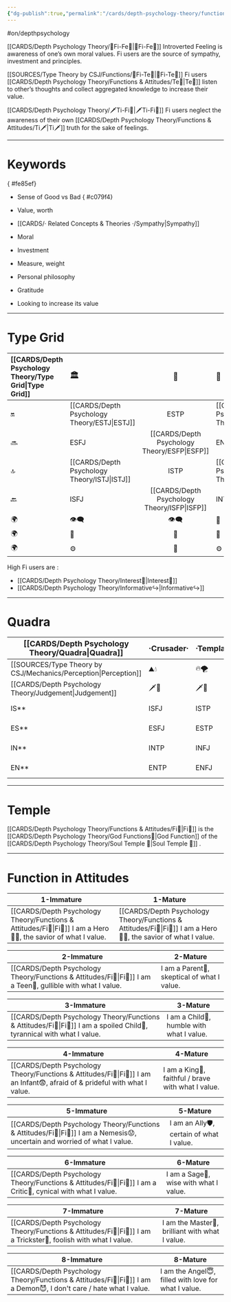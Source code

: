 ```yaml
---
{"dg-publish":true,"permalink":"/cards/depth-psychology-theory/functions-and-attitudes/fi/","created":"2022-12-27T21:20:33.776+01:00","updated":"2023-04-27T13:15:12.153+02:00"}
---
```


#on/depthpsychology 

[[CARDS/Depth Psychology Theory/🧭Fi-Fe💉\|🧭Fi-Fe💉]]
Introverted Feeling is awareness of one’s own moral values. Fi users are the source of sympathy, investment and principles. 

[[SOURCES/Type Theory by CSJ/Functions/🧭Fi-Te🏹\|🧭Fi-Te🏹]]
Fi users [[CARDS/Depth Psychology Theory/Functions & Attitudes/Te🏹\|Te🏹]] listen to other’s thoughts and collect aggregated knowledge to increase their value. 

[[CARDS/Depth Psychology Theory/🗡️Ti-Fi🧭\|🗡️Ti-Fi🧭]]
Fi users neglect the awareness of their own [[CARDS/Depth Psychology Theory/Functions & Attitudes/Ti🗡️\|Ti🗡️]] truth for the sake of feelings.   

--- 
# Keywords
{ #fe85ef}


- Sense of Good vs Bad
{ #c079f4}

- Value, worth
- [[CARDS/· Related Concepts & Theories ·/Sympathy\|Sympathy]]
- Moral
- Investment
- Measure, weight
- Personal philosophy
- Gratitude
- Looking to increase its value

---
# Type Grid 

| [[CARDS/Depth Psychology Theory/Type Grid\|Type Grid]]         | <font size="4"> 🏛️</font> | <font size="4"> 🧰</font> | <font size="4"> 🔮</font> | <font size="4"> 🦄</font> | 💬 |💬| 💬 |
|:--------------------- |:------------------------- |:-------------------------:|:------------------------------------------------ |:------------------------- |:--------------------------- |:--------------------------- |:--------------------------- |
| 🔛| [[CARDS/Depth Psychology Theory/ESTJ\|ESTJ]]|ESTP| [[CARDS/Depth Psychology Theory/ENTJ\|ENTJ]]| ENFJ| ➡️| 👋| 🏆|
| 🔜| ESFJ|[[CARDS/Depth Psychology Theory/ESFP\|ESFP]] |ENTP| [[CARDS/Depth Psychology Theory/ENFP\|ENFP]]| ↪️| 👋| 🏃‍♂️                       |
| 🔝| [[CARDS/Depth Psychology Theory/ISTJ\|ISTJ]]|ISTP| [[CARDS/Depth Psychology Theory/INTJ\|INTJ]]| INFJ| 🧘‍♂️ | 🏃‍♂️ | 🔙 | 
| 🔙| ISFJ|[[CARDS/Depth Psychology Theory/ISFP\|ISFP]]| INTP| [[CARDS/Depth Psychology Theory/INFP\|INFP]]| ↪️| 🧘‍♂️| 🏆                          |
|🌍 | 👁️‍🗨️|👁️‍🗨️| 🧲| 🧲||                             |                             |
| 🌍 | 🐜|🦊| 🦊| 🐜||                             |                             |
|🌍| ⚙️|👀| ⚙️| 👀|                             |                             |                             |

High Fi users are : 
- [[CARDS/Depth Psychology Theory/Interest👀\|Interest👀]] 
- [[CARDS/Depth Psychology Theory/Informative↪️\|Informative↪️]] 

--- 
# Quadra 
| <font size="4"> [[CARDS/Depth Psychology Theory/Quadra\|Quadra]]</font>| <font size="4"> ·Crusader·</font> | <font size="4"> ·Templar·</font> | <font size="4"> ==·[[CARDS/Depth Psychology Theory/Wayfarer\|Wayfarer]]·==</font> | <font size="4"> ==·[[CARDS/Depth Psychology Theory/Philosopher\|Philosopher]]·==</font> |
| -------------- | ------------------------- | ------------------------ | ------------------------ | ------------------------- |
| [[SOURCES/Type Theory by CSJ/Mechanics/Perception\|Perception]] | ⛰️💧  | 🔥🌪️ | 🔥🌪️ | ⛰️💧 |
| [[CARDS/Depth Psychology Theory/Judgement\|Judgement]]  | 🗡️💉  | 🗡️💉 | [[SOURCES/Type Theory by CSJ/Functions/🧭Fi-Te🏹\|🧭Fi-Te🏹]] |[[SOURCES/Type Theory by CSJ/Functions/🧭Fi-Te🏹\|🧭Fi-Te🏹]]   |
| IS**             | ISFJ             | ISTP            | ==[[CARDS/Depth Psychology Theory/ISFP\|ISFP]]==              | ==[[CARDS/Depth Psychology Theory/ISTJ\|ISTJ]]==                  |
| ES**             |ESFJ                | ESTP              | ==[[CARDS/Depth Psychology Theory/ESFP\|ESFP]]==               | ==[[CARDS/Depth Psychology Theory/ESTJ\|ESTJ]]==                  |
| IN**             | INTP              | INFJ               | ==[[CARDS/Depth Psychology Theory/INTJ\|INTJ]]==             | ==[[CARDS/Depth Psychology Theory/INFP\|INFP]]==                  |
| EN**             | ENTP                | ENFJ              | ==[[CARDS/Depth Psychology Theory/ENTJ\|ENTJ]]==              | ==[[CARDS/Depth Psychology Theory/ENFP\|ENFP]]==                  |

---
# Temple 
[[CARDS/Depth Psychology Theory/Functions & Attitudes/Fi🧭\|Fi🧭]] is the [[CARDS/Depth Psychology Theory/God Functions🙏\|God Function]] of the [[CARDS/Depth Psychology Theory/Soul Temple 👥\|Soul Temple 👥]] . 

---
# Function in Attitudes
| 1-Immature                                              | 1-Mature                                                |
| ------------------------------------------------------- | ------------------------------------------------------- |
| [[CARDS/Depth Psychology Theory/Functions & Attitudes/Fi🧭\|Fi🧭]] I am a Hero🦸‍♂️, the savior of  what I value. | [[CARDS/Depth Psychology Theory/Functions & Attitudes/Fi🧭\|Fi🧭]] I am a Hero🦸‍♂️, the savior of  what I value. |

| 2-Immature                                           | 2-Mature                                     |
| ---------------------------------------------------- | -------------------------------------------- |
| [[CARDS/Depth Psychology Theory/Functions & Attitudes/Fi🧭\|Fi🧭]] I am a Teen👦, gullible with  what I value. | I am a Parent🤨, skeptical of  what I value. |

| 3-Immature                                                      | 3-Mature                                   |
| --------------------------------------------------------------- | ------------------------------------------ |
| [[CARDS/Depth Psychology Theory/Functions & Attitudes/Fi🧭\|Fi🧭]] I am a spoiled Child🥳, tyrannical with  what I value. | I am a Child👼, humble with  what I value. |

| 4-Immature                                                          | 4-Mature                                            |
| ------------------------------------------------------------------- | --------------------------------------------------- |
| [[CARDS/Depth Psychology Theory/Functions & Attitudes/Fi🧭\|Fi🧭]] I am an Infant😨, afraid of & prideful with  what I value. | I am a King👑, faithful / brave with  what I value. |

| 5-Immature                                                         | 5-Mature                                    |
| ------------------------------------------------------------------ | ------------------------------------------- |
| [[CARDS/Depth Psychology Theory/Functions & Attitudes/Fi🧭\|Fi🧭]] I am a Nemesis😟, uncertain and worried of  what I value. | I am an  Ally🛡️, certain of  what I value. |

| 6-Immature                                            | 6-Mature                                |
| ----------------------------------------------------- | --------------------------------------- |
| [[CARDS/Depth Psychology Theory/Functions & Attitudes/Fi🧭\|Fi🧭]] I am a Critic🤔, cynical with  what I value. | I am a Sage🧙, wise with  what I value. |

| 7-Immature                                               | 7-Mature                                         |
| -------------------------------------------------------- | ------------------------------------------------ |
| [[CARDS/Depth Psychology Theory/Functions & Attitudes/Fi🧭\|Fi🧭]] I am a Trickster🤡, foolish with  what I value. | I am the Master💎, brilliant with  what I value. |

| 8-Immature                                                  | 8-Mature                                              |
| ----------------------------------------------------------- | ----------------------------------------------------- |
| [[CARDS/Depth Psychology Theory/Functions & Attitudes/Fi🧭\|Fi🧭]] I am a Demon😈, I don't care / hate  what I value. | I am the Angel😇, filled with love for  what I value. |
